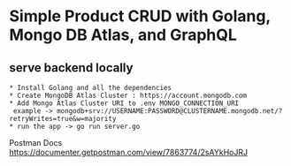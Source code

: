 ﻿# Simple Product CRUD with Golang, Mongo DB Atlas, and GraphQL
## serve backend locally
```
* Install Golang and all the dependencies
* Create MongoDB Atlas Cluster : https://account.mongodb.com
* Add Mongo Atlas Cluster URI to .env MONGO_CONNECTION_URI
 example -> mongodb+srv://USERNAME:PASSWORD@CLUSTERNAME.mongodb.net/?retryWrites=true&w=majority
* run the app -> go run server.go
```

Postman Docs https://documenter.getpostman.com/view/7863774/2sAYkHoJRJ

 
